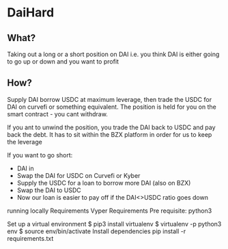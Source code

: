 # DaiHard

## What?

Taking out a long or a short position on DAI i.e. you think DAI is either going to go up or down and you want to profit

## How?

Supply DAI borrow USDC at maximum leverage, then trade the USDC for DAI on curvefi or something equivalent. The position is held for you on the smart contract - you cant withdraw.

If you ant to unwind the position, you trade the DAI back to USDC and pay back the debt. It has to sit within the BZX platform in order for us to keep the leverage

If you want to go short:
 - DAI in
 - Swap the DAI for USDC on Curvefi or Kyber
 - Supply the USDC for a loan to borrow more DAI (also on BZX)
 - Swap the DAI to USDC
 - Now our loan is easier to pay off if the DAI<>USDC ratio goes down


running locally
Requirements
Vyper Requirements Pre requisite: python3

Set up a virtual environment
$ pip3 install virtualenv
$ virtualenv -p python3 env
$ source env/bin/activate
Install dependencies
pip install -r requirements.txt